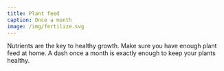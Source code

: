 ```yaml
---
title: Plant feed
caption: Once a month
image: /img/fertilize.svg
---
```


Nutrients are the key to healthy growth. Make sure you have enough plant feed at home. A dash once a month is exactly enough to keep your plants healthy.